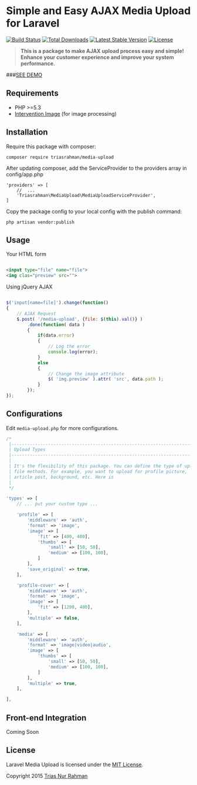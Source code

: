 # Simple and Easy AJAX Media Upload for Laravel
[![Build Status](https://travis-ci.org/triasrahman/laravel-media-upload.svg)](https://travis-ci.org/triasrahman/media-upload)
[![Total Downloads](https://poser.pugx.org/triasrahman/media-upload/d/total.svg)](https://packagist.org/packages/triasrahman/media-upload)
[![Latest Stable Version](https://poser.pugx.org/triasrahman/media-upload/v/stable.svg)](https://packagist.org/packages/triasrahman/media-upload)
[![License](https://poser.pugx.org/triasrahman/media-upload/license.svg)](https://packagist.org/packages/triasrahman/media-upload)

> **This is a package to make AJAX upload process easy and simple! Enhance your customer experience and improve your system performance.**

###[SEE DEMO](http://laravel-media-upload.triasrahman.com)

## Requirements

- PHP >=5.3
- [Intervention Image](https://github.com/Intervention/image) (for image processing)

## Installation

Require this package with composer:

```
composer require triasrahman/media-upload
```

After updating composer, add the ServiceProvider to the providers array in config/app.php

```
'providers' => [
	//	...
	'Triasrahman\MediaUpload\MediaUploadServiceProvider',
]
```

Copy the package config to your local config with the publish command:

```
php artisan vendor:publish
```

## Usage

Your HTML form
```html

<input type="file" name="file">
<img clas="preview" src="">

```

Using jQuery AJAX

```javascript

$('input[name=file]').change(function()
{	
	// AJAX Request
	$.post( '/media-upload', {file: $(this).val()} )
		.done(function( data )
		{
			if(data.error)
			{
				// Log the error
				console.log(error);
			}
			else
			{
				// Change the image attribute
				$( 'img.preview' ).attr( 'src', data.path );
			}
		});
});

```

## Configurations

Edit ``media-upload.php`` for more configurations.

```php
/*
 |--------------------------------------------------------------------------
 | Upload Types
 |--------------------------------------------------------------------------
 |
 | It's the flexibility of this package. You can define the type of upload
 | file methods. For example, you want to upload for profile picture,
 | article post, background, etc. Here is 
 |
 */

'types' => [
	// ... put your custom type ...

	'profile' => [
		'middleware' => 'auth',
		'format' => 'image',
		'image' => [
			'fit' => [400, 400],
			'thumbs' => [
				'small' => [50, 50],
				'medium' => [100, 100],
			]
		],
		'save_original' => true,
	],

	'profile-cover' => [
		'middleware' => 'auth',
		'format' => 'image',
		'image' => [
			'fit' => [1200, 400],
		],
		'multiple' => false,
	],

	'media' => [
		'middleware' => 'auth',
		'format' => 'image|video|audio',
		'image' => [
			'thumbs' => [
				'small' => [50, 50],
				'medium' => [100, 100],
			]
		],
		'multiple' => true,
	],

],   

```

## Front-end Integration

Coming Soon

## License

Laravel Media Upload is licensed under the [MIT License](http://opensource.org/licenses/MIT).

Copyright 2015 [Trias Nur Rahman](http://triasrahman.com/)
